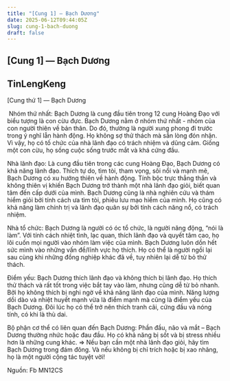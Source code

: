 ```yaml
---
title: "[Cung 1] — Bạch Dương"
date: 2025-06-12T09:44:05Z
slug: cung-1-bach-duong
draft: false
---
```


## [Cung 1] — Bạch Dương

## TinLengKeng

[Cung thứ 1] — Bạch Dương





 
​     Nhóm thứ nhất:  Bạch Dương là cung đầu tiên trong 12 cung Hoàng Đạo với biểu tượng là  con cừu đực. Bạch Dương nằm ở nhóm thứ nhất - nhóm của con người thiên  về bản thân. Do đó, thường là người xung phong đi trước trong ý nghĩ lẫn  hành động. Họ không sợ thử thách mà sẵn lòng đón nhận. Vì vậy, họ có tố  chức của nhà lãnh đạo có trách nhiệm và dũng cảm. Giống một con cừu, họ  sống cuộc sống trước mắt và khá cứng đầu.    



Nhà lãnh đạo:  Là  cung đầu tiên trong các cung Hoàng Đạo, Bạch Dương có khả năng lãnh  đạo. Thích tự do, tìm tòi, tham vọng, sôi nổi và mạnh mẽ, Bạch Dương có  xu hướng thiên về hành động. Tính bộc trực thẳng thắn và không thiên vị  khiến Bạch Dương trở thành một nhà lãnh đạo giỏi, biết quan tâm đến cấp  dưới của mình.    Bạch Dương cũng là nhà nghiên cứu và thám hiểm  giỏi bởi tính cách ưa tìm tòi, phiêu lưu mạo hiểm của mình. Họ cũng có  khả năng làm chính trị và lãnh đạo quân sự bởi tính cách năng nổ, có  trách nhiệm.    


Nhà tổ chức:  Bạch Dương là người có óc tổ  chức, là người năng động, “nói là làm”. Với tính cách nhiệt tình, lạc  quan, thích lãnh đạo và quyết tâm cao, họ lôi cuốn mọi người vào nhóm  làm việc của mình.    Bạch Dương luôn dồn hết sức mình vào những  vấn đề/lĩnh vực họ thích. Họ có thể là người ngồi lại sau cùng khi những  đồng nghiệp khác đã về, tuy nhiên lại dễ từ bỏ thử thách.    


Điểm yếu:  Bạch Dương thích lãnh đạo và không thích bị lãnh đạo. Họ thích thử  thách và rất tốt trong việc bắt tay vào làm, nhưng cũng dễ từ bỏ nhanh.  Bởi họ không thích bị nghi ngờ về khả năng lãnh đạo của mình. Năng lượng  dồi dào và nhiệt huyết mạnh vừa là điểm mạnh mà cũng là điểm yếu của  Bạch Dương. Đôi lúc họ có thể trở nên thích tranh cãi, cứng đầu và nóng  tính, có khi là thù dai.    


Bộ phận cơ thể có liên quan đến Bạch Dương:  Phần đầu, não và mắt – Bạch Dương thường nhức hoặc đau đầu. Họ có khả năng bị sốt và bị stress nhiều hơn là những cung khác.    => Nếu bạn cần một nhà lãnh đạo giỏi, hãy tìm Bạch Dương trong đám  đông. Và nếu không bị chỉ trích hoặc bị xao nhãng, họ là một người cộng  tác tuyệt vời!




Nguồn: Fb MN12CS
